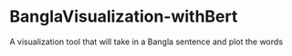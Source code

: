 # BanglaVisualization-withBert
A visualization tool that will take in a Bangla sentence and plot the words 
